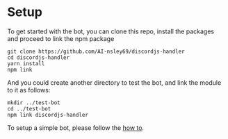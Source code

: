 # Setup
To get started with the bot, you can clone this repo, install the packages and proceed to link the npm package
```
git clone https://github.com/AI-nsley69/discordjs-handler
cd discordjs-handler
yarn install
npm link
```
And you could create another directory to test the bot, and link the module to it as follows:
```
mkdir ../test-bot
cd ../test-bot
npm link discordjs-handler
```
To setup a simple bot, please follow the [how to](HOWTO.md).